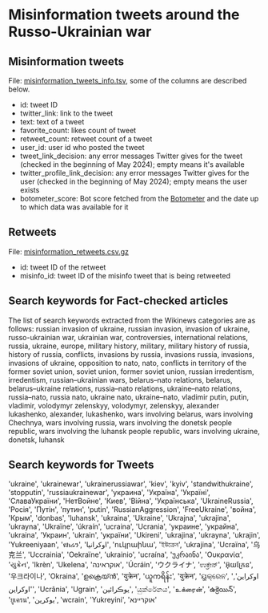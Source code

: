 # Misinformation tweets around the Russo-Ukrainian war

## Misinformation tweets

File: [misinformation_tweets_info.tsv](https://github.com/Gautamshahi/RussoUkraine2022/blob/main/misinformation_tweets_info.tsv), some of the columns are described below.

- id: tweet ID
- twitter_link: link to the tweet
- text: text of a tweet
- favorite_count:	likes count of tweet
- retweet_count: retweet count of a tweet
- user_id: user id who posted the tweet
- tweet_link_decision: any error messages Twitter gives for the tweet (checked in the beginning of May 2024); empty means it's available
- twitter_profile_link_decision: any error messages Twitter gives for the user (checked in the beginning of May 2024); empty means the user exists
- botometer_score: Bot score fetched from the [Botometer](https://botometer.osome.iu.edu/) and the date up to which data was available for it

## Retweets

File: [misinformation_retweets.csv.gz](https://github.com/Gautamshahi/RussoUkraine2022/blob/main/misinformation_retweets.csv.gz)

- id: tweet ID of the retweet
- misinfo_id: tweet ID of the misinfo tweet that is being retweeted

## Search keywords for Fact-checked articles

The list of search keywords extracted from the Wikinews categories are as follows:
russian invasion of ukraine, russian invasion, invasion of ukraine, russo-ukrainian war, ukrainian war, controversies, international relations, russia, ukraine, europe, military history, military, military history of russia, history of russia, conflicts, invasions by russia, invasions russia, invasions, invasions of ukraine, opposition to nato, nato, conflicts in territory of the former soviet union, soviet union, former soviet union, russian irredentism, irredentism, russian–ukrainian wars, belarus–nato relations, belarus, belarus–ukraine relations, russia–nato relations, ukraine–nato relations, russia–nato, russia nato, ukraine nato, ukraine–nato, vladimir putin, putin, vladimir, volodymyr zelenskyy, volodymyr, zelenskyy, alexander lukashenko, alexander, lukashenko, wars involving belarus, wars involving Chechnya, wars involving russia, wars involving the donetsk people republic, wars involving the luhansk people republic, wars involving ukraine, donetsk, luhansk

## Search keywords for Tweets

'ukraine', 'ukrainewar', 'ukrainerussiawar', 'kiev', 'kyiv', 'standwithukraine', 'stopputin', 'russiaukrainewar', 'украина', 'Україна', 'Україні', 'СлаваУкраїни', 'НетВойне', 'Киев', 'Bійна', 'Українська', 'UkraineRussia', 'Росія', 'Путін', 'путин', 'putin', 'RussianAggression', 'FreeUkraine', 'война', 'Крым', 'donbas', 'luhansk', 'ukraina', 'Ukraine', 'Ukrajna', 'ukrajina', 'ukrayna', 'Ukraïne', 'úkraín', 'ucraina', 'Ucrania', 'украине', 'украйна', 'ukraina', 'Украин', 'ukrain', 'україни', 'Ukireni', 'ukrajina', 'ukrayna', 'ukrajin', 'Yukreeniyaan', 'ዩክሬን', 'اوكرانيا', 'ուկրաինա', 'ইউক্রেন', 'ukrajina', 'Ucraïna', '乌克兰', 'Uccrainia', 'Oekraïne', 'ukrainio', 'ucraína', 'უკრაინა', 'Ουκρανία', 'યુક્રેન', 'Ikrèn', 'Ukelena', 'אוקראינה', 'Úcráin', 'ウクライナ', 'ಉಕ್ರೇನ್', 'អ៊ុយក្រែន', '우크라이나', 'Okraina', 'ഉക്രെയ്ൻ', 'युक्रेन', 'ယူကရိန်း', 'युक्रेन', 'ୟୁକ୍ରେନ', 'اوکراین', 'اوکراین', 'Ucrânia', 'Ugrain', 'يوڪرائين', 'යුක්රේනය', 'உக்ரைன்', 'ఉక్రెయిన్', 'ยูเครน', 'یوکرین', 'wcrain', 'Yukreyini', 'אוקריינא'


